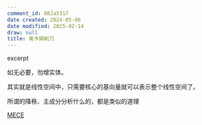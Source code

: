 ```yaml
---
comment_id: 882a5317
date created: 2024-05-06
date modified: 2025-02-14
draw: null
title: 奥卡姆剃刀
---
```

excerpt

<!-- more -->

如无必要，勿增实体。

其实就是线性空间中，只需要核心的基向量就可以表示整个线性空间了。

所谓的降秩、主成分分析什么的，都是类似的道理

[MECE](2%20第二大脑/2%20飞轮/2%20认知系统/MECE.md)
